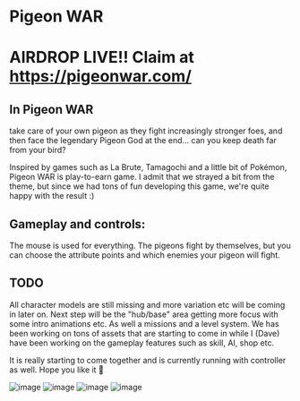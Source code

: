 # Pigeon WAR


# AIRDROP LIVE!! Claim at https://pigeonwar.com/

## In Pigeon WAR
take care of your own pigeon as they fight increasingly stronger foes, and then face the legendary Pigeon God at the end... can you keep death far from your bird?

Inspired by games such as La Brute, Tamagochi and a little bit of Pokémon, Pigeon WAR is play-to-earn game.
I admit that we strayed a bit from the theme, but since we had tons of fun developing this game, we're quite happy with the result :)


## Gameplay and controls:
The mouse is used for everything. The pigeons fight by themselves, but you can choose the attribute points and which enemies your pigeon will fight.




## TODO
All character models are still missing and more variation etc will be coming in later on.
Next step will be the "hub/base" area getting more focus with some intro animations etc. As well a missions and a level system.
We has been working on tons of assets that are starting to come in while I (Dave) have been working on the gameplay features such as skill, AI, shop etc.

It is really starting to come together and is currently running with controller as well.
Hope you like it 🙂



![image](https://user-images.githubusercontent.com/84254291/129949895-40369dd3-1362-4c79-b44f-d249cbf6f45b.png)
![image](https://user-images.githubusercontent.com/84254291/129949913-375d490b-95d0-4e71-8cba-a1e73b69e8a5.png)
![image](https://user-images.githubusercontent.com/84254291/129949924-c7c63057-a798-416b-880b-3b6ecab59343.png)
![image](https://user-images.githubusercontent.com/84254291/129949933-9f731387-c018-4206-b248-206d6445933c.png)
